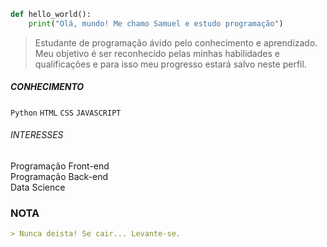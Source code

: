 ```python
def hello_world():
    print("Olá, mundo! Me chamo Samuel e estudo programação")
```

> Estudante de programação ávido pelo conhecimento e aprendizado.<br>
Meu objetivo é ser reconhecido pelas minhas habilidades e qualificações e para isso meu progresso estará salvo neste perfil.

##### CONHECIMENTO
`Python` `HTML` `CSS` `JAVASCRIPT`
            
###### INTERESSES
Programação Front-end</br>
Programação Back-end</br>
Data Science</br>

### NOTA

```markdown
> Nunca deista! Se cair... Levante-se.
```

